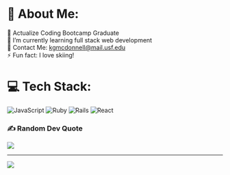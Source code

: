 # 💫 About Me:
🔭 Actualize Coding Bootcamp Graduate<br>🌱 I’m currently learning full stack web development<br>💬 Contact Me: kgmcdonnell@mail.usf.edu<br>⚡ Fun fact: I love skiing!


# 💻 Tech Stack:
![JavaScript](https://img.shields.io/badge/javascript-%23323330.svg?style=for-the-badge&logo=javascript&logoColor=%23F7DF1E) ![Ruby](https://img.shields.io/badge/ruby-%23CC342D.svg?style=for-the-badge&logo=ruby&logoColor=white) ![Rails](https://img.shields.io/badge/rails-%23CC0000.svg?style=for-the-badge&logo=ruby-on-rails&logoColor=white) ![React](https://img.shields.io/badge/react-%2320232a.svg?style=for-the-badge&logo=react&logoColor=%2361DAFB)

### ✍️ Random Dev Quote
![](https://quotes-github-readme.vercel.app/api?type=horizontal&theme=dark)

---
[![](https://visitcount.itsvg.in/api?id=kgmcdonnell&icon=0&color=5)](https://visitcount.itsvg.in)

<!-- Proudly created with GPRM ( https://gprm.itsvg.in ) -->
